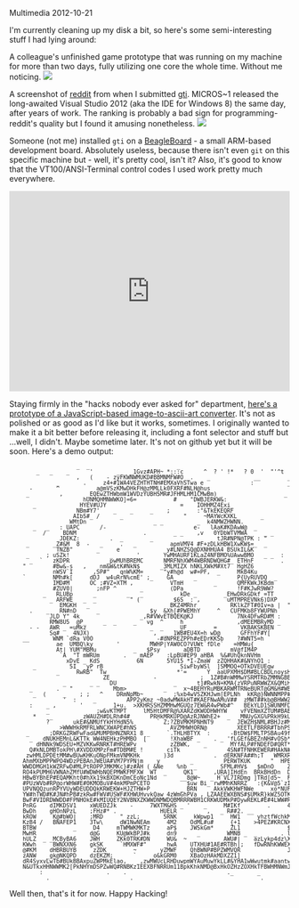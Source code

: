 Multimedia
2012-10-21

I'm currently cleaning up my disk a bit, so here's some semi-interesting
stuff I had lying around:

A colleague's unfinished game prototype that was running on my machine
for more than two days, fully utilizing one core the whole time.
Without me noticing.
<img src="http://r-wos.org/media/le-game-cpu-time.png" style="max-width:100%">

A screenshot of [reddit](http://reddit.com/r/programming) from when I
submitted [gti](http://r-wos.org/hacks/gti). MICROS~1 released the
long-awaited Visual Studio 2012 (aka the IDE for Windows 8) the same day,
after years of work. The ranking is probably a bad sign for
programming-reddit's quality but I found it amusing nonetheless.
<img src="http://r-wos.org/media/gti-reddit.png" style="max-width:100%">

Someone (not me) installed `gti` on a [BeagleBoard](http://beagleboard.org/) -
a small ARM-based development board. Absolutely useless, because there
isn't even `git` on this specific machine but - well, it's pretty cool,
isn't it? Also, it's good to know that the VT100/ANSI-Terminal control
codes I used work pretty much everywhere.
<iframe width="640" height="360" style="width:100%" src="http://www.youtube.com/embed/v9HaFRZaFkI" frameborder="0" allowfullscreen></iframe>

Staying firmly in the "hacks nobody ever asked for" department, [here's a
prototype of a JavaScript-based image-to-ascii-art converter](http://r-wos.org/hacks/img2ascii).
It's not as polished or as good as I'd like but it works, sometimes.
I originally wanted to make it a bit better before releasing it,
including a font selector and stuff but ...well, I didn't.
Maybe sometime later. It's not on github yet but it will be soon.
Here's a demo output:

<pre style="font-size: 10px; line-height: 100%;">
                    _  _                          _                                        
        _   _    _      '       _   _1Gvz#APH~ *:::c      ^  ? ' !*   ? 0  '  "'^t    +
                    ,   (    - zyFKWNWMUKD#BBMNMFW#O_ .    _             __        _   
              _       .     z4+#1WA4VEZHTHTNH#EMXaVhSTwa e              :          _   
      -       ^           a@mVSzKMwDHkFH@zMMLLk0FXRF#NLH@hus                           
     _         ,       _EQEwZTHWbmW1WVDzYUBH5MR#JFHMLHM1CMwBm)                    _    
                      hUNMQHMNWWKO]=6=           #    "DWBJERKW&:                      
       _             HYEV#UJY                      =    IOHHMZ4Exi_                    
                    NBm#Y7'    _    _     _    ;        :"&TkEKEQRF                    
                   AIb5#_ /      _                  "     ~MAYWcKXKL       _           
                  WMtDn                    _ _          _  k4NMWZHWNN.                 
       _   _   : UAPC      /-                          e-   lAaK#KDAwW@  _             
          /     BDNM                    .        _ _    ,v   0YDbWTVMWA     _ _        
               JDEKZ:         .  _        _          _        tJR#NPN@TPK : "          
     _       _Z#&M  8  -   _     .   _          apmVMV4 #F+zDLkHBW1XwKW$=_  _          
              TNZB"       _     e              y#LNHZSQ@DXNHHUA4 BSUkIL&K           _  
     _     ; uSZk!            _   _   '       YwMHAURF1KLaZ4NFBMO%UAwwBMO   _ _  :     
      _  `   zKDPR           _pwMUhBREMC      NMRFNhXWM4WBRNDWQHG#_ ETHnF        .     
    "        #Bw&-s   ,    nm&W&tK#NkN$      _3MLMIZX hNKLXWkM#Xt7  HgHZ6              
             nWSV`I      ,SP#"   qnW%KM=      "y#h@d  w#=PF,  _     MkB4Ku           _ 
    `        NMh#k[     dDJ  w4uRrN%cmE' ;_    GA      _            P{UyRUVDQ  _     _ 
             IMD#M      OC ;#VZ=XTM ,           VTmH         _      QMFKWkJKBdm        
             #ZUV0|       ;nFP ^       _        (DPa_               !F#KJwR9WW?        
          _   RLUBp      _         _   _           kDe _        _EHwDRkGDkf =TT        
            _ ARFWE   _  _          " (          $6S  : ,        uMTMPREVNk6)DXP       
               EMGKH   _                        BKZ4MRhr          RKlkZFT#0Iv=a |  "   
      .    _   RN#nD      _               $y  &Xh[#PWEMhY     ^   CUFMKb8FYWUPNh       
            JLD Y" 4k                  _,R#VWvETBQEK@KJ             7Nk4DFwRD#M :   `  
            RMW8U5  @P_     _  _     _   vg  ^     h                ,dMEEMBRyMD _      
      - -   AWR _ =uMkz                   _  _     UF        =       VKBAKSKBEN     ._ 
            Sq#_   4NJX)                   ,  _  1WB#EU4X=h wD@      GFFhYF#Y[         
    __       WNM `dRa V0O                 _ -#dNPREZPPh#eEDrKKSb    ?#WNT5=h           
              ae  UMBQ\ky       '         MWHP|YAW0CO?VUWt`fDle`   =HMWu{              
              At| YUM"MBMu           _   $Psy       aDBTD         mV@fIM4P             
               `A  "T mWRUm       .    mAEP    :LpBU#EP9 aHBA  %&#UhQknNVHm            
                 xDvE _ KdS           6N       5YU15 *I-ZmaW  zZQHHAK#&NYhO1 :         
       _          5I   yP rB                       SiwFbyWSl  ]SMMOQ+OTkDVEUEqw        
              _     RwRB"  Tw                     *'=      Y  aaUPXMH$DM#BLCBDLnoysHN1 
                            ZE             -             ;  1Z#B#nWMMwYSRMTRbZMMNGBBWPH
                _       _ _   DU                 _      t]#RwkN+KMA{zVRPuNRWWZX&QMiHRDW
      _       .   "            Mbm>  _        _     x~4BEHYRuMBKARWMTRNeBURT@GM&H#WBbnE
       _  (     _    ; ;   ^    DRmNpMb~         ;%xb4wVSZKHJwm[EPLNh  kKR@}NWNNMPP#BEN
                '  :     _         APP2yKmz ~0adwMWAkHT#KAEFNwAMuV##  zMWT##kb@BHWWZMMB
      :    _ ,       '         1+u.  >XKHRSSHZMMHwMGUQz7EW&R4wPWb#^   BEkYLD1SWUNMFD&rW
           _              ;w&vKTMPT     lM5HtDMFR@%XARZdKWODHWHYW    vFVENmXZTUM#BAENUB
       *    _         zWAUZH#DLRh#4#      PRHkMRKUPD@AzRJNWhE2+  _   MNUyGXG%PRkH9kUDBY
           ?       ukE#&NMUfYkHYHdN5%       ` Z;?ZBVMKMPNHNT9       JEWZH$NML#BHJz#MWHD
               >WWWHkRMFRLWNCXWAPE#hNS          AVZMHWHORN@         XEETLFBRRR#TbhPSEPn
     _      ;DRKGZRWFwFad&MUMPBHNZNRX1 8 _     `.THLHBTYX  :      -BtDW$FMLTPSBAu49f#HW
      _   dNUKHEMnL&KTTk WW4NEHkzPHMBO  [       !XhaWBF _    . _ 'fLGEf&BEZnNH#vOSb*W1S
        dHNNk9WDSEU+MZVKKwRNRKT#HREWPv          zZBWK,    _       MYfALP#FNDEFD#QRT*Zwm
      Q#kNLDMBTokPH\#XVDDXMPzFm#TDBM#E !       ciTk              4SN#TFNHKEWER#HAkN#AkX
     zwHMLDPDEtMM#wBUwKHKuONpFMkmVNMKHk       )3d            .  dERKNFA##h;T   WMRXRHBP
    AhmMXbMPPWPO4WDzPEBAnJWEUA#VM7PYPNjm    y         _         PERWTKUK      "  HPEMDf
    WWDDMGH1kWZRFwD#MLPtROPPJMKMKc}#z#AH ( &Ne    %nb  _       SFML#HV$   $mDnO    ZZW#
    RO4kPUMH6VWNAhZMfU#WDWHbNQEPMWKFMFXW  WT  _     QK1      ,URA]IHdEn  BRkBHdDn  DNiu
    HBwBYBhEP#EQAMKht0#hXk19kBXDKnDmCEoNc1Nd       __8@W~   _ H`VL7IRDmg ]TRd[d5~  FVT#
    #PUzWVb#RP@orWHW#E#0KMOBuV#4mkMPmPCETO           $uw Bi_ rwMMhKNRRZ   :{K&V@5`zIPZD
    UPVNQQzunRPYVUyWDEUDDQkKRWEKW+HJZTHW+P         _ BRN     AkkVWKHWFNWe  _  xo*NUFKHN
    YW#hTWD#K#JN#hPB#zkRw#FWV#USWF#XHWUHvvkQaw 4zWmGhPVa_, LZAAEEWXBNS#$UMkR}kWZ5OTKGNh
    BwF#VIDRDWWDD#FPNHOkE#kMIUQEY2NVBNXZKWWDNMWDQBMRRRWBH1CRKWUDMkP#DywREKL#E#4LWW#R#OH
    PnRG    dIMKDSV1    xWUEDZJk    -     7WXTM&HS _ '    _     M#IKf        .     4Hm#
    BwDh    gHOnNPzL    ;FHz#* .             HUELR         ,   _ R##2. __           WbP
    kROW     K@#bWO|    ;MRD     " zzL;       5RNK     kWpwp1     HW1     yhztfWchkMFQG
    KzB4 /   BNAFEP1    3Tw\     dW1NwNEAm     4M2    OdML#u#     {+1    >4PEZ#KRCNXEFB
    BTBW           _     D4     mTWMWKMKTz     aP$    JWSkGm*     ZL1              $TMA
    MwHR                d@G     KU@WkBPJ#k     dn9      _        WMNB _  _       . lN%W
    hULZ  _ _MCByBA6    JWH     ZKk0TRK#DN     WU&  ~           AWU#|    azLykp4dz\XkVk
    KWwh     BWNXXN6    gkSK     `HMXWF#"      hwA    UTXHU#1AE#RTBh|;   fDwRNhKWWEXzU@
    @#KM    dHBRBUYB     zZDK        ~       yZMWF    QhBWNP#BPZWMVQR              JM#D
    zANW   _gk@NKQPD    dzEKZM;      `     o&kGRM0    XBaOzHAkMDXZZ1]               MPk
    dR4SyxvLwTb#BUkBBAxpuZWPMkElao,   _,zwMWUcLRHDuwpmWYAuMuwYkLL#&YHA1wWwutmk#aantwOWw
    N&UTkxHHNWWMK2[PkNHYmDSPZwWQ#RNBKz1EEXBFNRRUm11BpkKhkNMD@BxHkOZHzZOXHkTFBWHMNWmJRwX
         :                   .    .                              ._       _            
           .                        .                                      .
</pre>

Well then, that's it for now. Happy Hacking!

